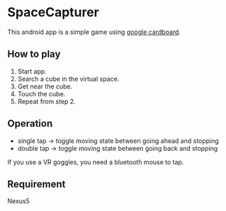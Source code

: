 SpaceCapturer
===============

This android app is a simple game using [google cardboard](https://www.google.com/get/cardboard/).

## How to play

1. Start app.
2. Search a cube in the virtual space.
3. Get near the cube.
4. Touch the cube.
5. Repeat from step 2.

## Operation

* single tap -> toggle moving state between going ahead and stopping
* double tap -> toggle moving state between going back and stopping

If you use a VR goggles, you need a bluetooth mouse to tap.

## Requirement

Nexus5
